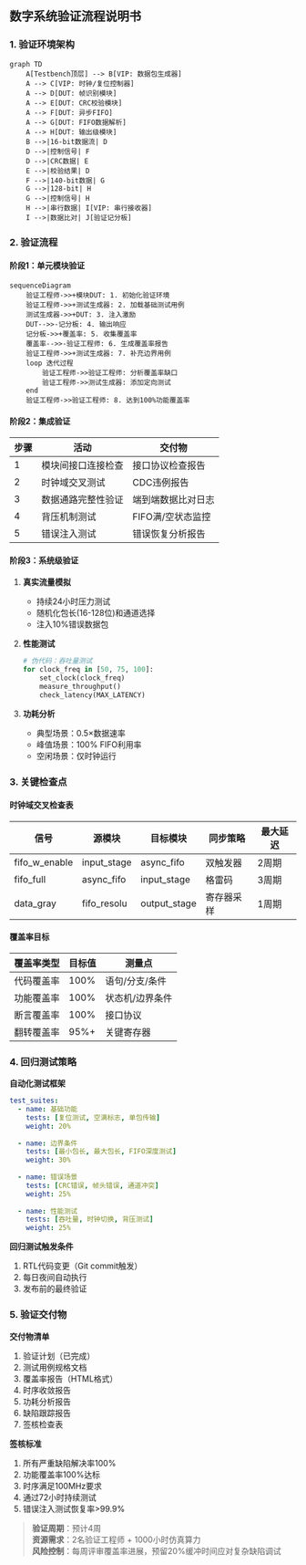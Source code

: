 ## 数字系统验证流程说明书

### 1. 验证环境架构
```mermaid
graph TD
    A[Testbench顶层] --> B[VIP: 数据包生成器]
    A --> C[VIP: 时钟/复位控制器]
    A --> D[DUT: 帧识别模块]
    A --> E[DUT: CRC校验模块]
    A --> F[DUT: 异步FIFO]
    A --> G[DUT: FIFO数据解析]
    A --> H[DUT: 输出级模块]
    B -->|16-bit数据流| D
    D -->|控制信号| F
    D -->|CRC数据| E
    E -->|校验结果| D
    F -->|140-bit数据| G
    G -->|128-bit| H
    G -->|控制信号| H
    H -->|串行数据| I[VIP: 串行接收器]
    I -->|数据比对| J[验证记分板]
```

### 2. 验证流程

#### 阶段1：单元模块验证
```mermaid
sequenceDiagram
    验证工程师->>+模块DUT: 1. 初始化验证环境
    验证工程师->>+测试生成器: 2. 加载基础测试用例
    测试生成器->>+DUT: 3. 注入激励
    DUT-->>-记分板: 4. 输出响应
    记分板->>+覆盖率: 5. 收集覆盖率
    覆盖率-->>-验证工程师: 6. 生成覆盖率报告
    验证工程师->>+测试生成器: 7. 补充边界用例
    loop 迭代过程
        验证工程师->>验证工程师: 分析覆盖率缺口
        验证工程师->>测试生成器: 添加定向测试
    end
    验证工程师->>验证工程师: 8. 达到100%功能覆盖率
```

#### 阶段2：集成验证
| 步骤 | 活动 | 交付物 |
|------|------|--------|
| 1 | 模块间接口连接检查 | 接口协议检查报告 |
| 2 | 时钟域交叉测试 | CDC违例报告 |
| 3 | 数据通路完整性验证 | 端到端数据比对日志 |
| 4 | 背压机制测试 | FIFO满/空状态监控 |
| 5 | 错误注入测试 | 错误恢复分析报告 |

#### 阶段3：系统级验证
1. **真实流量模拟**
   - 持续24小时压力测试
   - 随机化包长(16-128位)和通道选择
   - 注入10%错误数据包

2. **性能测试**
   ```python
   # 伪代码：吞吐量测试
   for clock_freq in [50, 75, 100]:
       set_clock(clock_freq)
       measure_throughput()
       check_latency(MAX_LATENCY)
   ```

3. **功耗分析**
   - 典型场景：0.5×数据速率
   - 峰值场景：100% FIFO利用率
   - 空闲场景：仅时钟运行

### 3. 关键检查点

#### 时钟域交叉检查表
| 信号 | 源模块 | 目标模块 | 同步策略 | 最大延迟 |
|------|--------|----------|----------|----------|
| fifo_w_enable | input_stage | async_fifo | 双触发器 | 2周期 |
| fifo_full | async_fifo | input_stage | 格雷码 | 3周期 |
| data_gray | fifo_resolu | output_stage | 寄存器采样 | 1周期 |

#### 覆盖率目标
| 覆盖率类型 | 目标值 | 测量点 |
|------------|--------|--------|
| 代码覆盖率 | 100% | 语句/分支/条件 |
| 功能覆盖率 | 100% | 状态机/边界条件 |
| 断言覆盖率 | 100% | 接口协议 |
| 翻转覆盖率 | 95%+ | 关键寄存器 |

### 4. 回归测试策略

**自动化测试框架**
```yaml
test_suites:
  - name: 基础功能
    tests: [复位测试, 空满标志, 单包传输]
    weight: 20%
    
  - name: 边界条件
    tests: [最小包长, 最大包长, FIFO深度测试]
    weight: 30%
    
  - name: 错误场景
    tests: [CRC错误, 帧头错误, 通道冲突]
    weight: 25%
    
  - name: 性能测试
    tests: [吞吐量, 时钟切换, 背压测试]
    weight: 25%
```

**回归测试触发条件**
1. RTL代码变更（Git commit触发）
2. 每日夜间自动执行
3. 发布前的最终验证

### 5. 验证交付物

**交付物清单**
1. 验证计划（已完成）
2. 测试用例规格文档
3. 覆盖率报告（HTML格式）
4. 时序收敛报告
5. 功耗分析报告
6. 缺陷跟踪报告
7. 签核检查表

**签核标准**
1. 所有严重缺陷解决率100%
2. 功能覆盖率100%达标
3. 时序满足100MHz要求
4. 通过72小时持续测试
5. 错误注入测试恢复率>99.9%

> **验证周期**：预计4周  
> **资源需求**：2名验证工程师 + 1000小时仿真算力  
> **风险控制**：每周评审覆盖率进展，预留20%缓冲时间应对复杂缺陷调试
